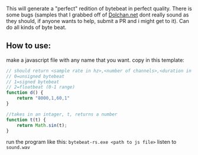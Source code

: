 This will generate a "perfect" redition of bytebeat in perfect quality.  There is some bugs (samples that I grabbed off of [Dolchan.net](https://dollchan.net) dont really sound as they should, if anyone wants to help, submit a PR and i might get to it).  Can do all kinds of byte beat.

## How to use:
make a javascript file with any name that you want.
copy in this template:
```javascript
// should return <sample rate in hz>,<number of channels>,<duration in secs>,<kind, only 0, 1, or 2>
// 0=unsigned bytebeat
// 1=signed bytebeat
// 2=floatbeat (0-1 range)
function d() {
    return "8000,1,60,1"
}

//takes in an intager, t, returns a number
function t(t) {
    return Math.sin(t);
}
```
run the program like this: `bytebeat-rs.exe <path to js file>`
listen to `sound.wav`
